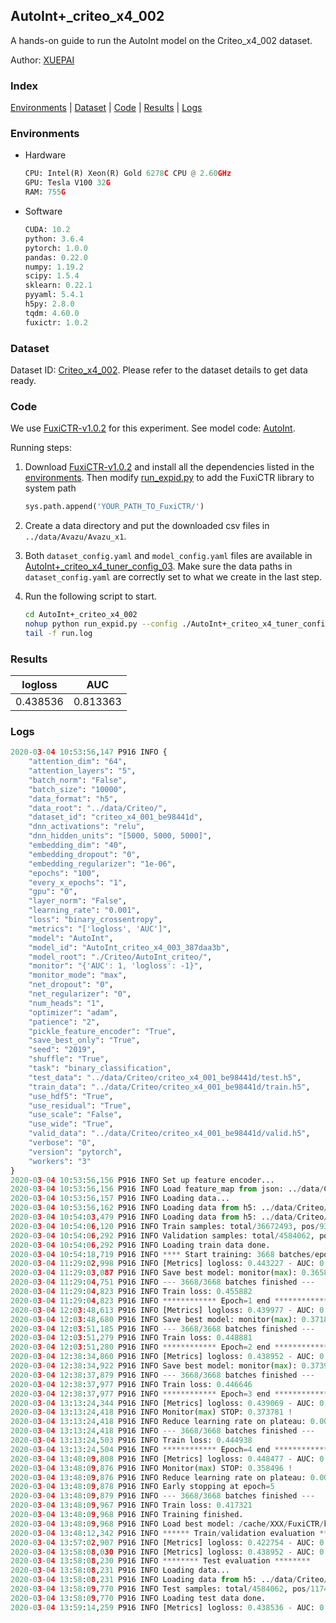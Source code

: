 ## AutoInt+_criteo_x4_002

A hands-on guide to run the AutoInt model on the Criteo_x4_002 dataset.

Author: [XUEPAI](https://github.com/xue-pai)

### Index
[Environments](#Environments) | [Dataset](#Dataset) | [Code](#Code) | [Results](#Results) | [Logs](#Logs)

### Environments
+ Hardware

  ```python
  CPU: Intel(R) Xeon(R) Gold 6278C CPU @ 2.60GHz
  GPU: Tesla V100 32G
  RAM: 755G

  ```

+ Software

  ```python
  CUDA: 10.2
  python: 3.6.4
  pytorch: 1.0.0
  pandas: 0.22.0
  numpy: 1.19.2
  scipy: 1.5.4
  sklearn: 0.22.1
  pyyaml: 5.4.1
  h5py: 2.8.0
  tqdm: 4.60.0
  fuxictr: 1.0.2
  ```

### Dataset
Dataset ID: [Criteo_x4_002](https://github.com/openbenchmark/BARS/blob/master/ctr_prediction/datasets/Criteo/README.md#Criteo_x4_002). Please refer to the dataset details to get data ready.

### Code

We use [FuxiCTR-v1.0.2](fuxictr_url) for this experiment. See model code: [AutoInt](https://github.com/xue-pai/FuxiCTR/blob/v1.0.2/fuxictr/pytorch/models/AutoInt.py).

Running steps:

1. Download [FuxiCTR-v1.0.2](fuxictr_url) and install all the dependencies listed in the [environments](#environments). Then modify [run_expid.py](./run_expid.py#L5) to add the FuxiCTR library to system path
    
    ```python
    sys.path.append('YOUR_PATH_TO_FuxiCTR/')
    ```

2. Create a data directory and put the downloaded csv files in `../data/Avazu/Avazu_x1`.

3. Both `dataset_config.yaml` and `model_config.yaml` files are available in [AutoInt+_criteo_x4_tuner_config_03](./AutoInt+_criteo_x4_tuner_config_03). Make sure the data paths in `dataset_config.yaml` are correctly set to what we create in the last step.

4. Run the following script to start.

    ```bash
    cd AutoInt+_criteo_x4_002
    nohup python run_expid.py --config ./AutoInt+_criteo_x4_tuner_config_03 --expid AutoInt_criteo_x4_003_1a01a590 --gpu 0 > run.log &
    tail -f run.log
    ```

### Results

| logloss | AUC  |
|:--------------------:|:--------------------:|
| 0.438536 | 0.813363  |


### Logs
```python
2020-03-04 10:53:56,147 P916 INFO {
    "attention_dim": "64",
    "attention_layers": "5",
    "batch_norm": "False",
    "batch_size": "10000",
    "data_format": "h5",
    "data_root": "../data/Criteo/",
    "dataset_id": "criteo_x4_001_be98441d",
    "dnn_activations": "relu",
    "dnn_hidden_units": "[5000, 5000, 5000]",
    "embedding_dim": "40",
    "embedding_dropout": "0",
    "embedding_regularizer": "1e-06",
    "epochs": "100",
    "every_x_epochs": "1",
    "gpu": "0",
    "layer_norm": "False",
    "learning_rate": "0.001",
    "loss": "binary_crossentropy",
    "metrics": "['logloss', 'AUC']",
    "model": "AutoInt",
    "model_id": "AutoInt_criteo_x4_003_387daa3b",
    "model_root": "./Criteo/AutoInt_criteo/",
    "monitor": "{'AUC': 1, 'logloss': -1}",
    "monitor_mode": "max",
    "net_dropout": "0",
    "net_regularizer": "0",
    "num_heads": "1",
    "optimizer": "adam",
    "patience": "2",
    "pickle_feature_encoder": "True",
    "save_best_only": "True",
    "seed": "2019",
    "shuffle": "True",
    "task": "binary_classification",
    "test_data": "../data/Criteo/criteo_x4_001_be98441d/test.h5",
    "train_data": "../data/Criteo/criteo_x4_001_be98441d/train.h5",
    "use_hdf5": "True",
    "use_residual": "True",
    "use_scale": "False",
    "use_wide": "True",
    "valid_data": "../data/Criteo/criteo_x4_001_be98441d/valid.h5",
    "verbose": "0",
    "version": "pytorch",
    "workers": "3"
}
2020-03-04 10:53:56,156 P916 INFO Set up feature encoder...
2020-03-04 10:53:56,156 P916 INFO Load feature_map from json: ../data/Criteo/criteo_x4_001_be98441d/feature_map.json
2020-03-04 10:53:56,157 P916 INFO Loading data...
2020-03-04 10:53:56,162 P916 INFO Loading data from h5: ../data/Criteo/criteo_x4_001_be98441d/train.h5
2020-03-04 10:54:03,479 P916 INFO Loading data from h5: ../data/Criteo/criteo_x4_001_be98441d/valid.h5
2020-03-04 10:54:06,120 P916 INFO Train samples: total/36672493, pos/9396350, neg/27276143, ratio/25.62%
2020-03-04 10:54:06,292 P916 INFO Validation samples: total/4584062, pos/1174544, neg/3409518, ratio/25.62%
2020-03-04 10:54:06,292 P916 INFO Loading train data done.
2020-03-04 10:54:18,719 P916 INFO **** Start training: 3668 batches/epoch ****
2020-03-04 11:29:02,998 P916 INFO [Metrics] logloss: 0.443227 - AUC: 0.809029
2020-03-04 11:29:03,087 P916 INFO Save best model: monitor(max): 0.365802
2020-03-04 11:29:04,751 P916 INFO --- 3668/3668 batches finished ---
2020-03-04 11:29:04,823 P916 INFO Train loss: 0.455882
2020-03-04 11:29:04,823 P916 INFO ************ Epoch=1 end ************
2020-03-04 12:03:48,613 P916 INFO [Metrics] logloss: 0.439977 - AUC: 0.811790
2020-03-04 12:03:48,680 P916 INFO Save best model: monitor(max): 0.371813
2020-03-04 12:03:51,185 P916 INFO --- 3668/3668 batches finished ---
2020-03-04 12:03:51,279 P916 INFO Train loss: 0.448881
2020-03-04 12:03:51,280 P916 INFO ************ Epoch=2 end ************
2020-03-04 12:38:34,860 P916 INFO [Metrics] logloss: 0.438952 - AUC: 0.812871
2020-03-04 12:38:34,922 P916 INFO Save best model: monitor(max): 0.373920
2020-03-04 12:38:37,879 P916 INFO --- 3668/3668 batches finished ---
2020-03-04 12:38:37,977 P916 INFO Train loss: 0.446646
2020-03-04 12:38:37,977 P916 INFO ************ Epoch=3 end ************
2020-03-04 13:13:24,344 P916 INFO [Metrics] logloss: 0.439069 - AUC: 0.812850
2020-03-04 13:13:24,418 P916 INFO Monitor(max) STOP: 0.373781 !
2020-03-04 13:13:24,418 P916 INFO Reduce learning rate on plateau: 0.000100
2020-03-04 13:13:24,418 P916 INFO --- 3668/3668 batches finished ---
2020-03-04 13:13:24,503 P916 INFO Train loss: 0.444938
2020-03-04 13:13:24,504 P916 INFO ************ Epoch=4 end ************
2020-03-04 13:48:09,808 P916 INFO [Metrics] logloss: 0.448477 - AUC: 0.806974
2020-03-04 13:48:09,876 P916 INFO Monitor(max) STOP: 0.358496 !
2020-03-04 13:48:09,876 P916 INFO Reduce learning rate on plateau: 0.000010
2020-03-04 13:48:09,878 P916 INFO Early stopping at epoch=5
2020-03-04 13:48:09,879 P916 INFO --- 3668/3668 batches finished ---
2020-03-04 13:48:09,967 P916 INFO Train loss: 0.417321
2020-03-04 13:48:09,968 P916 INFO Training finished.
2020-03-04 13:48:09,968 P916 INFO Load best model: /cache/XXX/FuxiCTR/benchmarks/Criteo/AutoInt_criteo/criteo_x4_001_be98441d/AutoInt_criteo_x4_003_387daa3b_criteo_x4_001_be98441d_model.ckpt
2020-03-04 13:48:12,342 P916 INFO ****** Train/validation evaluation ******
2020-03-04 13:57:02,907 P916 INFO [Metrics] logloss: 0.422754 - AUC: 0.830164
2020-03-04 13:58:08,030 P916 INFO [Metrics] logloss: 0.438952 - AUC: 0.812871
2020-03-04 13:58:08,230 P916 INFO ******** Test evaluation ********
2020-03-04 13:58:08,231 P916 INFO Loading data...
2020-03-04 13:58:08,231 P916 INFO Loading data from h5: ../data/Criteo/criteo_x4_001_be98441d/test.h5
2020-03-04 13:58:09,770 P916 INFO Test samples: total/4584062, pos/1174544, neg/3409518, ratio/25.62%
2020-03-04 13:58:09,770 P916 INFO Loading test data done.
2020-03-04 13:59:14,259 P916 INFO [Metrics] logloss: 0.438536 - AUC: 0.813363

```
